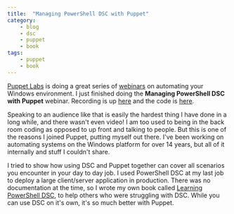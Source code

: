 ```yaml
---
title:  "Managing PowerShell DSC with Puppet"
category:
    - blog
    - dsc
    - puppet
    - book
tags:
    - puppet
    - book
---
```


[Puppet Labs][main_web] is doing a great series of [webinars][webinars] on automating your Windows environment. I just finished doing the **Managing PowerShell DSC with Puppet** webinar. Recording is up [here][dsc_webinar] and the code is [here][dsc_webinar_code].

Speaking to an audience like that is easily the hardest thing I have done in a long while, and there wasn't even video! I am too used to being in the back room coding as opposed to up front and talking to people. But this is one of the reasons I joined Puppet, putting myself out there. I've been working on automating systems on the Windows platform for over 14 years, but all of it internally and stuff I couldn't share.

I tried to show how using DSC and Puppet together can cover all scenarios you encounter in your day to day job. I used PowerShell DSC at my last job to deploy a large client/server application in production. There was no documentation at the time, so I wrote my own book called [Learning PowerShell DSC][book], to help others who were struggling with DSC. While you can use DSC on it's own, it's so much better with Puppet. 




[main_web]: https://puppetlabs.com
[webinars]: https://puppetlabs.com/blog/announcing-our-windows-webinar-series
[dsc_webinar]: https://puppetlabs.com/webinars/managing-powershell-dsc-puppet
[dsc_webinar_code]: https://puppetlabs.com/webinars/managing-powershell-dsc-puppet
[book]: https://www.packtpub.com/networking-and-servers/learning-powershell-dsc
